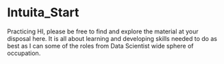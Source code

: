 # Intuita_Start
 Practicing
HI,
please be free to find and explore the material at your disposal here. It is all about learning and developing skills needed to do as best as I can some of the roles from Data Scientist wide sphere of occupation. 
